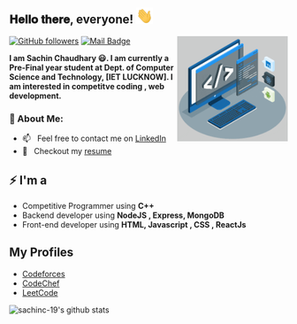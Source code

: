 <h2> 𝐇𝐞𝐥𝐥𝐨 𝐭𝐡𝐞𝐫𝐞, everyone! <img src="https://github.com/Anishde85/Anishde85/blob/main/Hi.gif" width="30px"></h2>
<img align='right' src='https://github.com/Anishde85/Anishde85/blob/main/techstack.gif' width='200"'>

[![GitHub followers](https://img.shields.io/github/followers/Anishde85?label=Follow&style=social)](https://github.com/Anishde85/?tab=followers)
[![Mail Badge](https://img.shields.io/badge/-anishde85@gmail.com-0078D4?style=flat&logo=Microsoft-Outlook&logoColor=white&link=mailto:anishde85@gmail.com)](mailto:anishde85@gmail.com)

**I am Sachin Chaudhary 😃. I am currently a Pre-Final year student at Dept. of Computer Science and Technology, [IET LUCKNOW]. I am interested in competitve coding , web development.**

### 🧐 About Me:
- 📫 &nbsp; Feel free to contact me on [LinkedIn](https://www.linkedin.com/in/sachin-chaudhary-31a467212/)
- 📝 &nbsp; Checkout my [resume](https://drive.google.com/file/d/1A5IMoLOMH4h_ouGQGHQIpN97xY27xbCf/view?usp=sharing)

## ⚡ I'm a
- Competitive Programmer using **C++**
- Backend developer using **NodeJS , Express, MongoDB**
- Front-end developer using **HTML, Javascript , CSS , ReactJs**

## My Profiles
- [Codeforces](https://www.codeforces.com/profile/Sachinc)
- [CodeChef](https://www.codechef.com/users/sachinc_19)
- [LeetCode](https://leetcode.com/sachin_chaudhary/)

<img alt="sachinc-19's github stats" src="https://github-readme-stats.vercel.app/api?username=sachinc-19&&show_icons=true&title_color=ffffff&icon_color=bb2acf&text_color=daf7dc&bg_color=151515" >
